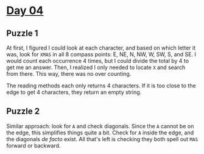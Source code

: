 # [Day 04](https://adventofcode.com/2024/day/4)

## Puzzle 1

At first, I figured I could look at each character, and based on which letter it
was, look for `XMAS` in all 8 compass points: E, NE, N, NW, W, SW, S, and SE.  I
would count each occurrence 4 times, but I could divide the total by 4 to get me
an answer.  Then, I realized I only needed to locate `X` and search from there.
This way, there was no over counting.

The reading methods each only returns 4 characters.  If it is too close to the
edge to get 4 characters, they return an empty string.

## Puzzle 2

Similar approach: look for `A` and check diagonals.  Since the `A` cannot be on
the edge, this simplifies things quite a bit.  Check for `A` inside the edge,
and the diagonals _de facto_ exist.  All that's left is checking they both spell
out `MAS` forward or backward.
